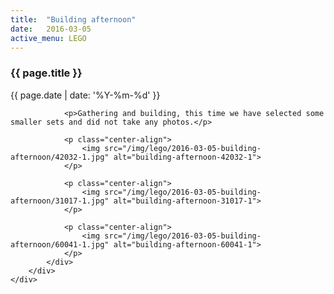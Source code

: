 ```yaml
---
title:  "Building afternoon"
date:   2016-03-05
active_menu: LEGO
---
```


<div class="section post-content--{{ page.date | date: '%Y-%m-%d' }}">
    <div class="container">
        <div class="row">
            <div class="col s10 post-content">
                <h3>{{ page.title }}</h3>
                <p class="post-date">{{ page.date | date: '%Y-%m-%d' }}</p>
                
                <p>Gathering and building, this time we have selected some smaller sets and did not take any photos.</p>

                <p class="center-align">
                    <img src="/img/lego/2016-03-05-building-afternoon/42032-1.jpg" alt="building-afternoon-42032-1">
                </p>

                <p class="center-align">
                    <img src="/img/lego/2016-03-05-building-afternoon/31017-1.jpg" alt="building-afternoon-31017-1">
                </p>

                <p class="center-align">
                    <img src="/img/lego/2016-03-05-building-afternoon/60041-1.jpg" alt="building-afternoon-60041-1">
                </p>
            </div>
        </div>
    </div>
</div>